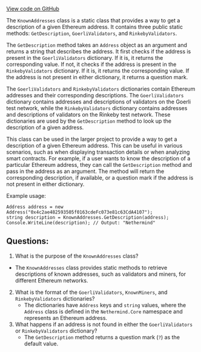 [View code on GitHub](https://github.com/nethermindeth/nethermind/Nethermind.Blockchain/KnownAddresses.cs)

The `KnownAddresses` class is a static class that provides a way to get a description of a given Ethereum address. It contains three public static methods: `GetDescription`, `GoerliValidators`, and `RinkebyValidators`.

The `GetDescription` method takes an `Address` object as an argument and returns a string that describes the address. It first checks if the address is present in the `GoerliValidators` dictionary. If it is, it returns the corresponding value. If not, it checks if the address is present in the `RinkebyValidators` dictionary. If it is, it returns the corresponding value. If the address is not present in either dictionary, it returns a question mark.

The `GoerliValidators` and `RinkebyValidators` dictionaries contain Ethereum addresses and their corresponding descriptions. The `GoerliValidators` dictionary contains addresses and descriptions of validators on the Goerli test network, while the `RinkebyValidators` dictionary contains addresses and descriptions of validators on the Rinkeby test network. These dictionaries are used by the `GetDescription` method to look up the description of a given address.

This class can be used in the larger project to provide a way to get a description of a given Ethereum address. This can be useful in various scenarios, such as when displaying transaction details or when analyzing smart contracts. For example, if a user wants to know the description of a particular Ethereum address, they can call the `GetDescription` method and pass in the address as an argument. The method will return the corresponding description, if available, or a question mark if the address is not present in either dictionary.

Example usage:

```
Address address = new Address("0x4c2ae482593505f0163cdeFc073e81c63CdA4107");
string description = KnownAddresses.GetDescription(address);
Console.WriteLine(description); // Output: "Nethermind"
```
## Questions: 
 1. What is the purpose of the `KnownAddresses` class?
   - The `KnownAddresses` class provides static methods to retrieve descriptions of known addresses, such as validators and miners, for different Ethereum networks.
2. What is the format of the `GoerliValidators`, `KnownMiners`, and `RinkebyValidators` dictionaries?
   - The dictionaries have `Address` keys and `string` values, where the `Address` class is defined in the `Nethermind.Core` namespace and represents an Ethereum address.
3. What happens if an address is not found in either the `GoerliValidators` or `RinkebyValidators` dictionary?
   - The `GetDescription` method returns a question mark (`?`) as the default value.